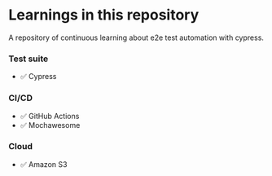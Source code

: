 # Learnings in this repository 

A repository of continuous learning about e2e test automation with cypress.

### Test suite
* ✅ Cypress 

### CI/CD
* ✅ GitHub Actions
* ✅ Mochawesome
  
### Cloud
* ✅ Amazon S3


